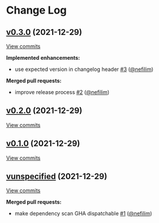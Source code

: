 # Change Log

## [v0.3.0](https://github.com/nefilim/test-build/tree/v0.3.0) (2021-12-29)
[View commits](https://github.com/nefilim/test-build/compare/v0.2.0...v0.3.0)

**Implemented enhancements:**

- use expected version in changelog header [\#3](https://github.com/nefilim/test-build/pull/3) ([@nefilim](https://github.com/nefilim))

**Merged pull requests:**

- improve release process [\#2](https://github.com/nefilim/test-build/pull/2) ([@nefilim](https://github.com/nefilim))

## [v0.2.0](https://github.com/nefilim/test-build/tree/v0.2.0) (2021-12-29)
[View commits](https://github.com/nefilim/test-build/compare/v0.1.0...v0.2.0)


## [v0.1.0](https://github.com/nefilim/test-build/tree/v0.1.0) (2021-12-29)
[View commits](https://github.com/nefilim/test-build/compare/vunspecified...v0.1.0)


## [vunspecified](https://github.com/nefilim/test-build/tree/vunspecified) (2021-12-29)
[View commits](https://github.com/nefilim/test-build/compare/fc9eff3aad36e0627ef1a6cd8be4b3e5be172a84...vunspecified)

**Merged pull requests:**

- make dependency scan GHA dispatchable [\#1](https://github.com/nefilim/test-build/pull/1) ([@nefilim](https://github.com/nefilim))

